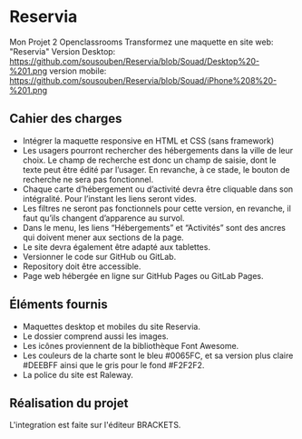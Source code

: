 # Reservia
 Mon Projet 2 Openclassrooms
 Transformez une maquette en site web: "Reservia"
 Version Desktop:
 https://github.com/sousouben/Reservia/blob/Souad/Desktop%20-%201.png
 version mobile:
 https://github.com/sousouben/Reservia/blob/Souad/iPhone%208%20-%201.png
 
 ## Cahier des charges
 -  Intégrer la maquette responsive en HTML et CSS (sans framework)
 - Les usagers pourront rechercher des hébergements dans la ville de leur choix. Le champ de recherche est donc un champ de saisie, dont le texte peut être édité par l’usager. En revanche, à ce stade, le bouton de recherche ne sera pas fonctionnel.
 - Chaque carte d’hébergement ou d’activité devra être cliquable dans son intégralité. Pour l’instant les liens seront vides.
 - Les filtres ne seront pas fonctionnels pour cette version, en revanche, il faut qu’ils changent d’apparence au survol. 
 - Dans le menu, les liens “Hébergements” et “Activités” sont des ancres qui doivent mener aux sections de la page.
 - Le site devra également être adapté aux tablettes. 
 - Versionner le code sur GitHub ou GitLab.
 - Repository doit être accessible.
 - Page web hébergée en ligne sur GitHub Pages ou GitLab Pages.
 
 ## Éléments fournis
 
 - Maquettes desktop et mobiles du site Reservia.
 - Le dossier comprend aussi les images.
 - Les icônes proviennent de la bibliothèque Font Awesome.
 - Les couleurs de la charte sont le bleu #0065FC, et sa version plus claire #DEEBFF ainsi que le gris pour le fond #F2F2F2.
 - La police du site est Raleway.
 
 ## Réalisation du projet
 
L'integration est faite sur l'éditeur BRACKETS.
 
 
